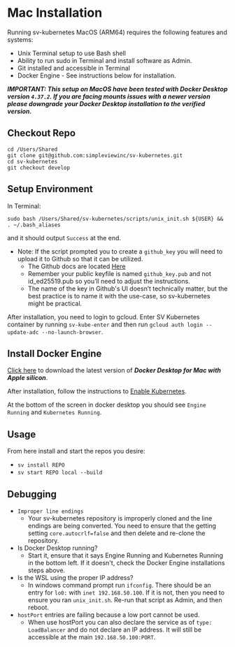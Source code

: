 # Mac Installation

Running sv-kubernetes MacOS (ARM64) requires the following features and systems:

* Unix Terminal setup to use Bash shell
* Ability to run sudo in Terminal and install software as Admin.
* Git installed and accessible in Terminal
* Docker Engine - See instructions below for installation.

**_IMPORTANT: This setup on MacOS have been tested with Docker Desktop version `4.37.2`. If you are facing mounts issues with a newer version please downgrade your Docker Desktop installation to the verified version._**


## Checkout Repo

```
cd /Users/Shared
git clone git@github.com:simpleviewinc/sv-kubernetes.git
cd sv-kubernetes
git checkout develop
```


## Setup Environment

In Terminal:

```
sudo bash /Users/Shared/sv-kubernetes/scripts/unix_init.sh ${USER} && . ~/.bash_aliases
```

and it should output `Success` at the end.

* Note: If the script prompted you to create a `github_key` you will need to upload it to Github so that it can be utilized.
    * The Github docs are located [Here](https://docs.github.com/en/authentication/connecting-to-github-with-ssh/adding-a-new-ssh-key-to-your-github-account?platform=linux&tool=webui)
    * Remember your public keyfile is named `github_key.pub` and not id_ed25519.pub so you’ll need to adjust the instructions.
    * The name of the key in Github's UI doesn’t technically matter, but the best practice is to name it with the use-case, so sv-kubernetes might be practical.

After installation, you need to login to gcloud. Enter SV Kubernetes container by running `sv-kube-enter` and then run `gcloud auth login --update-adc --no-launch-browser`.


## Install Docker Engine

[Click here](https://docs.docker.com/desktop/setup/install/mac-install/) to download the latest version of **_Docker Desktop for Mac with Apple silicon_**.

After installation, follow the instructions to [Enable Kubernetes](https://docs.docker.com/desktop/features/kubernetes/#install-and-turn-on-kubernetes).

At the bottom of the screen in docker desktop you should see `Engine Running` and `Kubernetes Running`.


## Usage

From here install and start the repos you desire:

* `sv install REPO`
* `sv start REPO local --build`


## Debugging

* `Improper line endings`
    * Your sv-kubernetes repository is improperly cloned and the line endings are being converted. You need to ensure that the getting setting `core.autocrlf=false` and then delete and re-clone the repository.
* Is Docker Desktop running?
    * Start it, ensure that it says Engine Running and Kubernetes Running in the bottom left. If it doesn't, check the Docker Engine installations steps above.
* Is the WSL using the proper IP address?
    * In windows command prompt run `ifconfig`. There should be an entry for `lo0:` with `inet 192.168.50.100`. If it is not, then you need to ensure you ran `unix_init.sh`. Re-run that script as Admin, and then reboot.
* `hostPort` entries are failing because a low port cannot be used.
    * When use hostPort you can also declare the service as of `type: LoadBalancer` and do not declare an IP address. It will still be accessible at the main `192.168.50.100:PORT`.
